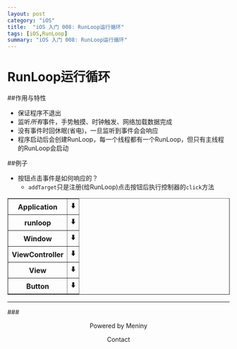 ```yaml
---
layout: post
category: "iOS"
title:  "iOS 入门 008: RunLoop运行循环"
tags: [iOS,RunLoop]
summary: "iOS 入门 008: RunLoop运行循环"
---
```

# RunLoop运行循环
##作用与特性
* 保证程序不退出  
* 监听*所有*事件，手势触摸、时钟触发、网络加载数据完成  
* 没有事件时回休眠(省电)，一旦监听到事件会会响应  
* 程序启动后会创建RunLoop，每一个线程都有一个RunLoop，但只有主线程的RunLoop会启动  

##例子
* 按钮点击事件是如何响应的？  
	* `addTarget`只是注册(给RunLoop)点击按钮后执行控制器的`click`方法  
<table border="1" class="table table-bordered table-striped table-condensed">
<tr>
<th>Application</th>
<th>⬇️</th>
</tr>
<tr>
<th>runloop</th>
<th>⬇️</th>
</tr>
<tr>
<th>Window</th>
<th>⬇️</th>
</tr>
<tr>
<th>ViewController</th>
<th>⬇️</th>
</tr>
<tr>
<th>View</th>
<th>⬇️</th>
</tr>
<tr>
<th>Button</th>
<th>⬇️</th>
</tr>
</table>

***
###<center>Powered by Meniny</center>
<center>Contact <Meniny@qq.com></center>

